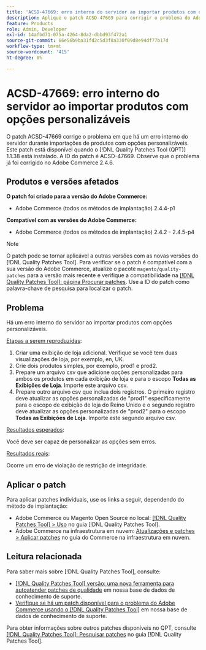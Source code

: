 ```yaml
---
title: 'ACSD-47669: erro interno do servidor ao importar produtos com opções personalizáveis'
description: Aplique o patch ACSD-47669 para corrigir o problema do Adobe Commerce em que há um erro interno do servidor durante a importação de produtos com opções personalizáveis.
feature: Products
role: Admin, Developer
exl-id: 14afbd71-075a-4264-8da2-dbbd93f472a1
source-git-commit: 66e56b9ba31fd2c5d3f8a330f09d8e94df77b17d
workflow-type: tm+mt
source-wordcount: '415'
ht-degree: 0%

---
```


# ACSD-47669: erro interno do servidor ao importar produtos com opções personalizáveis

O patch ACSD-47669 corrige o problema em que há um erro interno do servidor durante importações de produtos com opções personalizáveis. Este patch está disponível quando o [!DNL Quality Patches Tool (QPT)] 1.1.38 está instalado. A ID do patch é ACSD-47669. Observe que o problema já foi corrigido no Adobe Commerce 2.4.6.

## Produtos e versões afetados

**O patch foi criado para a versão do Adobe Commerce:**

* Adobe Commerce (todos os métodos de implantação) 2.4.4-p1

**Compatível com as versões do Adobe Commerce:**

* Adobe Commerce (todos os métodos de implantação) 2.4.2 - 2.4.5-p4

>[!NOTE]
>
>O patch pode se tornar aplicável a outras versões com as novas versões do [!DNL Quality Patches Tool]. Para verificar se o patch é compatível com a sua versão do Adobe Commerce, atualize o pacote `magento/quality-patches` para a versão mais recente e verifique a compatibilidade na [[!DNL Quality Patches Tool]: página Procurar patches](https://experienceleague.adobe.com/tools/commerce-quality-patches/index.html). Use a ID do patch como palavra-chave de pesquisa para localizar o patch.

## Problema

Há um erro interno do servidor ao importar produtos com opções personalizáveis.

<u>Etapas a serem reproduzidas</u>:

1. Criar uma exibição de loja adicional. Verifique se você tem duas visualizações de loja, por exemplo, en, UK.
1. Crie dois produtos simples, por exemplo, prod1 e prod2.
1. Prepare um arquivo csv que adicione opções personalizadas para ambos os produtos em cada exibição de loja e para o escopo **Todas as Exibições de Loja**. Importe este arquivo csv.
1. Prepare outro arquivo csv que inclua dois registros. O primeiro registro deve atualizar as opções personalizadas de &quot;prod1&quot; especificamente para o escopo de exibição de loja do Reino Unido e o segundo registro deve atualizar as opções personalizadas de &quot;prod2&quot; para o escopo **Todas as Exibições de Loja**. Importe este segundo arquivo csv.

<u>Resultados esperados</u>:

Você deve ser capaz de personalizar as opções sem erros.

<u>Resultados reais</u>:

Ocorre um erro de violação de restrição de integridade.

## Aplicar o patch

Para aplicar patches individuais, use os links a seguir, dependendo do método de implantação:

* Adobe Commerce ou Magento Open Source no local: [[!DNL Quality Patches Tool] > Uso](https://experienceleague.adobe.com/docs/commerce-operations/tools/quality-patches-tool/usage.html) no guia [!DNL Quality Patches Tool].
* Adobe Commerce na infraestrutura em nuvem: [Atualizações e patches > Aplicar patches](https://experienceleague.adobe.com/docs/commerce-cloud-service/user-guide/develop/upgrade/apply-patches.html) no guia do Commerce na infraestrutura em nuvem.

## Leitura relacionada

Para saber mais sobre [!DNL Quality Patches Tool], consulte:

* [[!DNL Quality Patches Tool] versão: uma nova ferramenta para autoatender patches de qualidade](/help/announcements/adobe-commerce-announcements/magento-quality-patches-released-new-tool-to-self-serve-quality-patches.md) em nossa base de dados de conhecimento de suporte.
* [Verifique se há um patch disponível para o problema do Adobe Commerce usando o [!DNL Quality Patches Tool]](/help/support-tools/patches-available-in-qpt-tool/check-patch-for-magento-issue-with-magento-quality-patches.md) em nossa base de dados de conhecimento de suporte.

Para obter informações sobre outros patches disponíveis no QPT, consulte [[!DNL Quality Patches Tool]: Pesquisar patches](https://experienceleague.adobe.com/tools/commerce-quality-patches/index.html) no guia [!DNL Quality Patches Tool].
